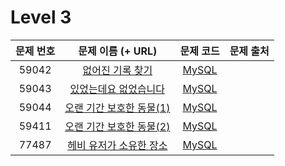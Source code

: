 # Level 3

| 문제 번호 | 문제 이름 (+ URL) | 문제 코드 | 문제 출처 |
|:----------:|:----------:|:----------:|:----------:|
| 59042 | [없어진 기록 찾기](https://programmers.co.kr/learn/courses/30/lessons/59042) | [MySQL](https://github.com/kang-heesue/algorithm/blob/main/programmers/SQL/Level_3/59042-%EC%97%86%EC%96%B4%EC%A7%84%20%EA%B8%B0%EB%A1%9D%20%EC%B0%BE%EA%B8%B0.sql) |  |
| 59043 | [있었는데요 없었습니다](https://programmers.co.kr/learn/courses/30/lessons/59043) | [MySQL]() |  |
| 59044 | [오랜 기간 보호한 동물(1)](https://programmers.co.kr/learn/courses/30/lessons/59044) | [MySQL]() |  |
| 59411 | [오랜 기간 보호한 동물(2)](https://programmers.co.kr/learn/courses/30/lessons/59411) | [MySQL]() |  |
| 77487 | [헤비 유저가 소유한 장소](https://programmers.co.kr/learn/courses/30/lessons/77487) | [MySQL]() |  |
